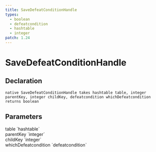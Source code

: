 ```yaml
---
title: SaveDefeatConditionHandle
types:
  - boolean
  - defeatcondition
  - hashtable
  - integer
patch: 1.24
---
```


# SaveDefeatConditionHandle

## Declaration

```
native SaveDefeatConditionHandle takes hashtable table, integer parentKey, integer childKey, defeatcondition whichDefeatcondition returns boolean
```

## Parameters
<dl>
  <dt>table `hashtable`</dt>
  <dd></dd>

  <dt>parentKey `integer`</dt>
  <dd></dd>

  <dt>childKey `integer`</dt>
  <dd></dd>

  <dt>whichDefeatcondition `defeatcondition`</dt>
  <dd></dd>
</dl>